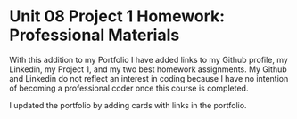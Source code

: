 # Unit 08 Project 1 Homework: Professional Materials

With this addition to my Portfolio I have added links to my Github profile, my Linkedin, my Project 1, and my two best homework assignments. My Github and Linkedin do not reflect an interest in coding because I have no intention of becoming a professional coder once this course is completed.

I updated the portfolio by adding cards with links in the portfolio.
